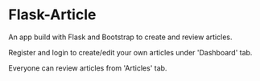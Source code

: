 # Flask-Article
An app build with Flask and Bootstrap to create and review articles.

Register and login to create/edit your own articles under 'Dashboard' tab.

Everyone can review articles from 'Articles' tab.

